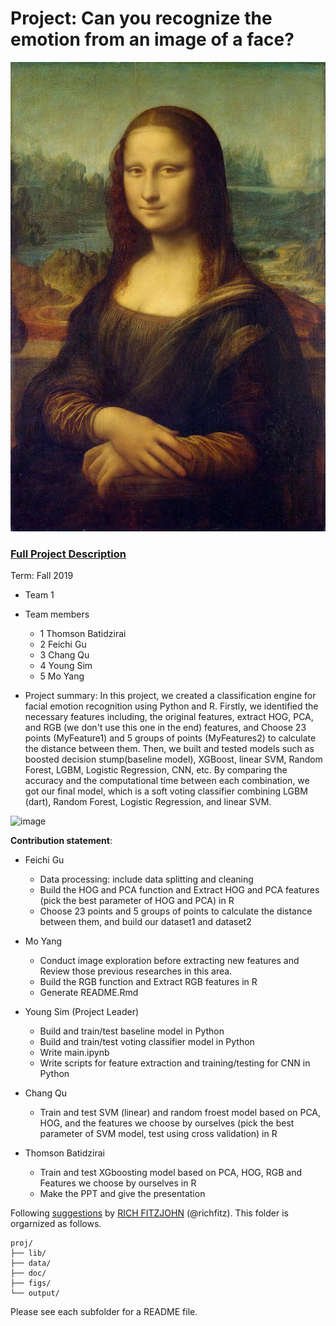 # Project: Can you recognize the emotion from an image of a face? 
![image](figs/mona.jpeg)

### [Full Project Description](doc/project3_desc.md)

Term: Fall 2019

+ Team 1
+ Team members
	+ 1 Thomson Batidzirai
	+ 2 Feichi Gu
	+ 3 Chang Qu
	+ 4 Young Sim
	+ 5 Mo Yang
	

+ Project summary: 
In this project, we created a classification engine for facial emotion recognition using Python and R. Firstly, we identified the necessary features including, the original features, extract HOG, PCA, and RGB (we don't use this one in the end) features, and Choose 23 points (MyFeature1) and 5 groups of points (MyFeatures2) to calculate the distance between them. Then, we built and tested models such as boosted decision stump(baseline model), XGBoost, linear SVM, Random Forest, LGBM, Logistic Regression, CNN, etc. By comparing the accuracy and the computational time between each combination, we got our final model, which is a soft voting classifier combining LGBM (dart), Random Forest, Logistic Regression, and linear SVM.

![image](figs/compare.jpeg)
	
**Contribution statement**: 
+ Feichi Gu
   
	+ Data processing: include data splitting and cleaning 
	+ Build the HOG and PCA function and Extract HOG and PCA features (pick the best parameter of HOG and PCA) in R
	+ Choose 23 points and 5 groups of points to calculate the distance between them, and build our dataset1 and dataset2
	
+ Mo Yang          
                
	+ Conduct image exploration before extracting new features and Review those previous researches in this area.
	+ Build the RGB function and Extract RGB features in R
	+ Generate README.Rmd 
	
+ Young Sim (Project Leader)
               
	+ Build and train/test baseline model in Python
	+ Build and train/test voting classifier model in Python
	+ Write main.ipynb
	+ Write scripts for feature extraction and training/testing for CNN in Python
	
	
+ Chang Qu  
  + Train and test SVM (linear) and random froest model based on PCA, HOG, and the features we choose by ourselves (pick the best parameter of SVM model, test using cross validation) in R
	
	
+ Thomson Batidzirai  
        
    + Train and test XGboosting model based on PCA, HOG, RGB and Features we choose by ourselves in R
    + Make the PPT and give the presentation


Following [suggestions](http://nicercode.github.io/blog/2013-04-05-projects/) by [RICH FITZJOHN](http://nicercode.github.io/about/#Team) (@richfitz). This folder is orgarnized as follows.

```
proj/
├── lib/
├── data/
├── doc/
├── figs/
└── output/
```

Please see each subfolder for a README file.
